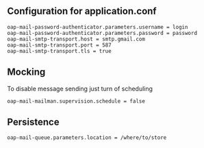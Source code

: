 ## Configuration for application.conf

    oap-mail-password-authenticator.parameters.username = login
    oap-mail-password-authenticator.parameters.password = password
    oap-mail-smtp-transport.host = smtp.gmail.com
    oap-mail-smtp-transport.port = 587
    oap-mail-smtp-transport.tls = true
    
## Mocking

To disable message sending just turn of scheduling

    oap-mail-mailman.supervision.schedule = false
    
## Persistence

    oap-mail-queue.parameters.location = /where/to/store
   
    
